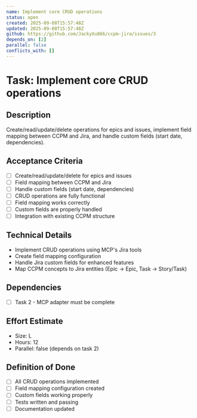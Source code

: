 ```yaml
---
name: Implement core CRUD operations
status: open
created: 2025-09-08T15:57:48Z
updated: 2025-09-08T15:57:48Z
github: https://github.com/JackyXu866/ccpm-jira/issues/3
depends_on: [2]
parallel: false
conflicts_with: []
---
```


# Task: Implement core CRUD operations

## Description
Create/read/update/delete operations for epics and issues, implement field mapping between CCPM and Jira, and handle custom fields (start date, dependencies).

## Acceptance Criteria
- [ ] Create/read/update/delete for epics and issues
- [ ] Field mapping between CCPM and Jira
- [ ] Handle custom fields (start date, dependencies)
- [ ] CRUD operations are fully functional
- [ ] Field mapping works correctly
- [ ] Custom fields are properly handled
- [ ] Integration with existing CCPM structure

## Technical Details
- Implement CRUD operations using MCP's Jira tools
- Create field mapping configuration
- Handle Jira custom fields for enhanced features
- Map CCPM concepts to Jira entities (Epic → Epic, Task → Story/Task)

## Dependencies
- [ ] Task 2 - MCP adapter must be complete

## Effort Estimate
- Size: L
- Hours: 12
- Parallel: false (depends on task 2)

## Definition of Done
- [ ] All CRUD operations implemented
- [ ] Field mapping configuration created
- [ ] Custom fields working properly
- [ ] Tests written and passing
- [ ] Documentation updated